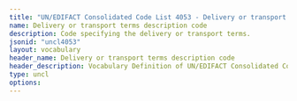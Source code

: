 ```yaml
---
title: "UN/EDIFACT Consolidated Code List 4053 - Delivery or transport terms description code (20B) JSON-LD Vocabulary"
name: Delivery or transport terms description code
description: Code specifying the delivery or transport terms.
jsonid: "uncl4053"
layout: vocabulary
header_name: Delivery or transport terms description code
header_description: Vocabulary Definition of UN/EDIFACT Consolidated Code List 4053 - Delivery or transport terms description code (20B) semantics in HTML format. JSON-LD format is available at [uncl4053.jsonld](/vocabulary/uncl4053.jsonld)
type: uncl
options:
---
```

